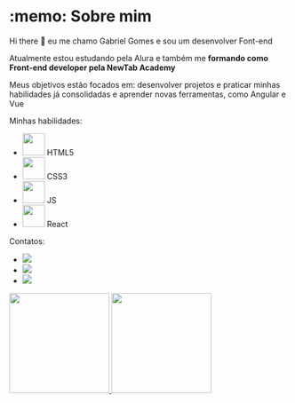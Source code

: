 <h1> :memo: Sobre mim</h1>

<p >Hi there 👋 eu me chamo Gabriel Gomes e sou um desenvolver Font-end</p>
<p>Atualmente estou estudando pela Alura e também me <strong>formando como Front-end developer pela NewTab Academy</strong></p>
<p>Meus objetivos estão focados em: desenvolver projetos e praticar minhas habilidades já consolidadas e aprender novas ferramentas, como Angular e Vue</p>

<p>Minhas habilidades:</p>
<ul>
  <li>
    <img src="https://cdn.jsdelivr.net/gh/devicons/devicon/icons/html5/html5-plain-wordmark.svg" width='40' height='40'/>
    HTML5
  </li>
  <li>
    <img src="https://cdn.jsdelivr.net/gh/devicons/devicon/icons/css3/css3-plain-wordmark.svg" width='40' height='40'/>
    CSS3
  </li>
  <li>
    <img src="https://cdn.jsdelivr.net/gh/devicons/devicon/icons/javascript/javascript-plain.svg" width='40' height='40'/>
    JS
  </li>
  <li>
    <img src="https://cdn.jsdelivr.net/gh/devicons/devicon/icons/react/react-original-wordmark.svg" width='40' height='40'/>
    React
  </li>
</ul>

<p>Contatos: </p>
<ul>
  <li><a href="https://instagram.com/gabrielfgomss" target="_blank"><img src="https://img.shields.io/badge/-Instagram-%23E4405F?style=for-the-badge&logo=instagram&logoColor=white" target="_blank"></a></li>
  <li><a href="https://www.linkedin.com/in/gabriel-gomes-fernandes" target="_blank"><img src="https://img.shields.io/badge/-LinkedIn-%230077B5?style=for-the-badge&logo=linkedin&logoColor=white" target="_blank"></a></li>
  <li><a href = "mailto:contato@seu-usuário-aqui"><img src="https://img.shields.io/badge/Email-gabriel.gomes__fernandes%40hotmail.com-blue" target="_blank"></a></li>
</ul>

<div>
<a href="https://github.com/seu-usuário-aqui">
<img height="180em" src="https://github-readme-stats.vercel.app/api/top-langs/?username=Gabrielfgomss&layout=compact&langs_count=7&theme=dracula"/>
<img height="180em" src="https://github-readme-stats.vercel.app/api?username=Gabrielfgomss&show_icons=true&theme=dracula&include_all_commits=true&count_private=true"/>
</div>
